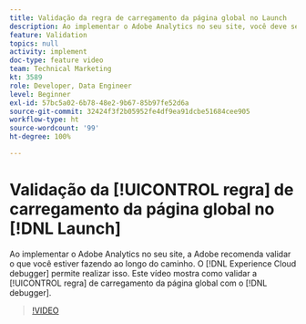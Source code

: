 ```yaml
---
title: Validação da regra de carregamento da página global no Launch
description: Ao implementar o Adobe Analytics no seu site, você deve ser capaz de validar o que estiver fazendo ao longo do caminho. O Experience Cloud Debugger está aqui para isso. Este vídeo mostra como validar a sua regra de carregamento da página global com o depurador.
feature: Validation
topics: null
activity: implement
doc-type: feature video
team: Technical Marketing
kt: 3589
role: Developer, Data Engineer
level: Beginner
exl-id: 57bc5a02-6b78-48e2-9b67-85b97fe52d6a
source-git-commit: 32424f3f2b05952fe4df9ea91dcbe51684cee905
workflow-type: ht
source-wordcount: '99'
ht-degree: 100%

---
```


# Validação da [!UICONTROL regra] de carregamento da página global no [!DNL Launch]

Ao implementar o Adobe Analytics no seu site, a Adobe recomenda validar o que você estiver fazendo ao longo do caminho. O [!DNL Experience Cloud debugger] permite realizar isso. Este vídeo mostra como validar a [!UICONTROL regra] de carregamento da página global com o [!DNL debugger].

>[!VIDEO](https://video.tv.adobe.com/v/28776/?quality=12)
